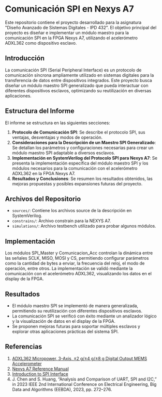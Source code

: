 # Comunicación SPI en Nexys A7

Este repositorio contiene el proyecto desarrollado para la asignatura "Diseño Avanzado de Sistemas Digitales - IPD 432". El objetivo principal del proyecto es diseñar e implementar un módulo maestro para la comunicación SPI en la FPGA Nexys A7, utilizando el acelerómetro ADXL362 como dispositivo esclavo.

## Introducción

La comunicación SPI (Serial Peripheral Interface) es un protocolo de comunicación síncrona ampliamente utilizado en sistemas digitales para la transferencia de datos entre dispositivos integrados. Este proyecto busca diseñar un módulo maestro SPI generalizado que pueda interactuar con diferentes dispositivos esclavos, optimizando su reutilización en diversas aplicaciones.

## Estructura del Informe

El informe se estructura en las siguientes secciones:

1. **Protocolo de Comunicación SPI**: Se describe el protocolo SPI, sus ventajas, desventajas y modos de operación.
2. **Consideraciones para la Descripción de un Maestro SPI Generalizado**: Se detallan los parámetros y configuraciones necesarias para crear un módulo maestro SPI adaptable a diversos esclavos.
3. **Implementación en SystemVerilog del Protocolo SPI para Nexys A7**: Se presenta la implementación específica del módulo maestro SPI y los módulos necesarios para la comunicación con el acelerómetro ADXL362 en la FPGA Nexys A7.
4. **Resultados y Conclusiones**: Se resumen los resultados obtenidos, las mejoras propuestas y posibles expansiones futuras del proyecto.

## Archivos del Repositorio

- `sources/`: Contiene los archivos source de la descripción en SystemVerilog.
- `constrains/`: Archivo constrain para la NEXYS A7.
- `simulations/`: Archivo testbench utilizado para probar algunos módulos.

## Implementación

Los módulos SPI_Master y Comunicacion_Acc controlan la dinámica entre las señales SCLK, MISO, MOSI y CS, permitiendo configurar parámetros como la cantidad de bytes a enviar, la frecuencia del reloj, el modo de operación, entre otros. La implementación se validó mediante la comunicación con el acelerómetro ADXL362, visualizando los datos en el display de la FPGA.

## Resultados

- El módulo maestro SPI se implementó de manera generalizada, permitiendo su reutilización con diferentes dispositivos esclavos.
- La comunicación SPI se verificó con éxito mediante un analizador lógico y la visualización de datos en el display de la FPGA.
- Se proponen mejoras futuras para soportar múltiples esclavos y explorar otras aplicaciones prácticas del sistema SPI.

## Referencias

1. [ADXL362 Micropower, 3-Axis, ±2 g/±4 g/±8 g Digital Output MEMS Accelerometer](https://www.analog.com/en/products/adxl362.html)
2. [Nexys A7 Reference Manual](https://digilent.com/reference/programmable-logic/nexys-a7/reference-manual)
3. [Introduction to SPI Interface](https://www.analog.com/en/resources/analog-dialogue/articles/introduction-to-spi-interface.html)
4. J. Chen and S. Huang, “Analysis and Comparison of UART, SPI and I2C,” in 2023 IEEE 2nd International Conference on Electrical Engineering, Big Data and Algorithms (EEBDA), 2023, pp. 272–276.
